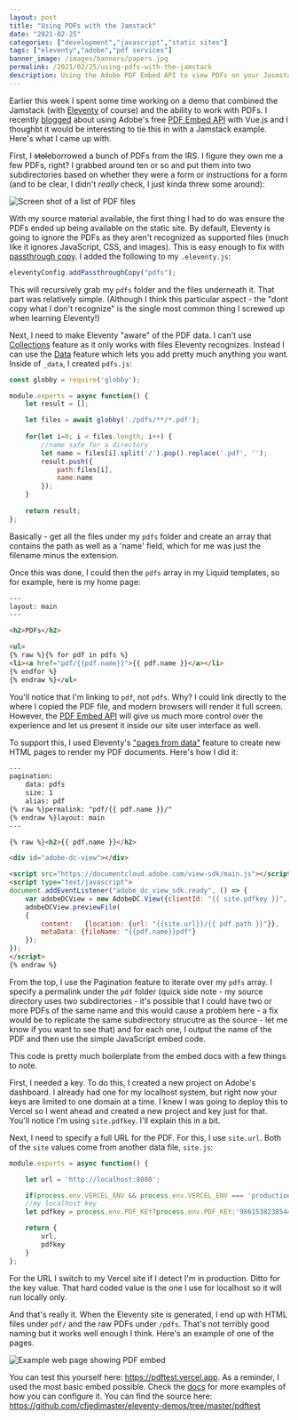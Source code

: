 ```yaml
---
layout: post
title: "Using PDFs with the Jamstack"
date: "2021-02-25"
categories: ["development","javascript","static sites"]
tags: ["eleventy","adobe","pdf services"]
banner_image: /images/banners/papers.jpg
permalink: /2021/02/25/using-pdfs-with-the-jamstack
description: Using the Adobe PDF Embed API to view PDFs on your Jasmstack site
---
```


Earlier this week I spent some time working on a demo that combined the Jamstack (with [Eleventy](https://www.11ty.dev/) of course) and the ability to work with PDFs. I recently [blogged](https://www.raymondcamden.com/2021/02/17/using-the-pdf-embed-api-with-vuejs) about using Adobe's free [PDF Embed API](https://www.adobe.io/apis/documentcloud/dcsdk/pdf-embed.html) with Vue.js and I thoughbt it would be interesting to tie this in with a Jamstack example. Here's what I came up with.

First, I <strike>stole</strike>borrowed a bunch of PDFs from the IRS. I figure they own me a few PDFs, right? I grabbed around ten or so and put them into two subdirectories based on whether they were a form or instructions for a form (and to be clear, I didn't *really* check, I just kinda threw some around):

<p>
<img data-src="https://static.raymondcamden.com/images/2021/02/pdfj1.jpg" alt="Screen shot of a list of PDF files" class="lazyload imgborder imgcenter">
</p>

With my source material available, the first thing I had to do was ensure the PDFs ended up being available on the static site. By default, Eleventy is going to ignore the PDFs as they aren't recognized as supported files (much like it ignores JavaScript, CSS, and images). This is easy enough to fix with [passthrough copy](https://www.11ty.dev/docs/copy/). I added the following to my `.eleventy.js`:

```js
eleventyConfig.addPassthroughCopy("pdfs");
```

This will recursively grab my `pdfs` folder and the files underneath it. That part was relatively simple. (Although I think this particular aspect - the "dont copy what I don't recognize" is the single most common thing I screwed up when learning Eleventy!) 

Next, I need to make Eleventy "aware" of the PDF data. I can't use [Collections](https://www.11ty.dev/docs/collections/) feature as it only works with files Eleventy recognizes. Instead I can use the [Data](https://www.11ty.dev/docs/data/) feature which lets you add pretty much anything you want. Inside of `_data`, I created `pdfs.js`:

```js
const globby = require('globby');

module.exports = async function() {
	let result = [];

	let files = await globby('./pdfs/**/*.pdf');
	
	for(let i=0; i < files.length; i++) {
		//name safe for a directory
		let name = files[i].split('/').pop().replace('.pdf', '');
		result.push({
			path:files[i],
			name:name
		});
	}
	
	return result;
};
```

Basically - get all the files under my `pdfs` folder and create an array that contains the path as well as a 'name' field, which for me was just the filename minus the extension. 

Once this was done, I could then the `pdfs` array in my Liquid templates, so for example, here is my home page:

```html
---
layout: main
---

<h2>PDFs</h2>

<ul>
{% raw %}{% for pdf in pdfs %}
<li><a href="pdf/{{pdf.name}}">{{ pdf.name }}</a></li>
{% endfor %}
{% endraw %}</ul>
```

You'll notice that I'm linking to `pdf`, not `pdfs`. Why? I could link directly to the where I copied the PDF file, and modern browsers will render it full screen. However, the [PDF Embed API](https://www.adobe.io/apis/documentcloud/dcsdk/pdf-embed.html) will give us much more control over the experience and let us present it inside our site user interface as well. 

To support this, I used Eleventy's ["pages from data"](https://www.11ty.dev/docs/pages-from-data/) feature to create new HTML pages to render my PDF documents. Here's how I did it:

```html
---
pagination:
    data: pdfs
    size: 1
    alias: pdf
{% raw %}permalink: "pdf/{{ pdf.name }}/"
{% endraw %}layout: main
---

{% raw %}<h2>{{ pdf.name }}</h2>

<div id="adobe-dc-view"></div>

<script src="https://documentcloud.adobe.com/view-sdk/main.js"></script>
<script type="text/javascript">
document.addEventListener("adobe_dc_view_sdk.ready", () => {
	var adobeDCView = new AdobeDC.View({clientId: "{{ site.pdfkey }}", divId: "adobe-dc-view"});
	adobeDCView.previewFile(
	{
		content:   {location: {url: "{{site.url}}/{{ pdf.path }}"}},
		metaData: {fileName: "{{pdf.name}}pdf"}
	});
});
</script>
{% endraw %}
```

From the top, I use the Pagination feature to iterate over my `pdfs` array. I specify a permalink under the `pdf` folder (quick side note - my source directory uses two subdirectories - it's possible that I could have two or more PDFs of the same name and this would cause a problem here - a fix would be to replicate the same subdirectory strucutre as the source - let me know if you want to see that) and for each one, I output the name of the PDF and then use the simple JavaScript embed code. 

This code is pretty much boilerplate from the embed docs with a few things to note.

First, I needed a key. To do this, I created a new project on Adobe's dashboard. I already had one for my localhost system, but right now your keys are limited to one domain at a time. I knew I was going to deploy this to Vercel so I went ahead and created a new project and key just for that. You'll notice I'm using `site.pdfkey`. I'll explain this in a bit. 

Next, I need to specify a full URL for the PDF. For this, I use `site.url`. Both of the `site` values come from another data file, `site.js`:

```js
module.exports = async function() {

	let url = 'http://localhost:8080';

	if(process.env.VERCEL_ENV && process.env.VERCEL_ENV === 'production') url = 'https://pdftest.vercel.app'
	//my localhost key
	let pdfkey = process.env.PDF_KEY?process.env.PDF_KEY:'9861538238544ff39d37c6841344b78d'

	return {
		url,
		pdfkey
	}
};
```

For the URL I switch to my Vercel site if I detect I'm in production. Ditto for the key value. That hard coded value is the one I use for localhost so it will run locally only. 

And that's really it. When the Eleventy site is generated, I end up with HTML files under `pdf/` and the raw PDFs under `/pdfs`. That's not terribly good naming but it works well enough I think. Here's an example of one of the pages.

<p>
<img data-src="https://static.raymondcamden.com/images/2021/02/pdfj2.jpg" alt="Example web page showing PDF embed" class="lazyload imgborder imgcenter">
</p>

You can test this yourself here: <https://pdftest.vercel.app>. As a reminder, I used the most basic embed possible. Check the [docs](https://www.adobe.io/apis/documentcloud/dcsdk/docs.html?view=view) for more examples of how you can configure it. You can find the source here: <https://github.com/cfjedimaster/eleventy-demos/tree/master/pdftest> 


